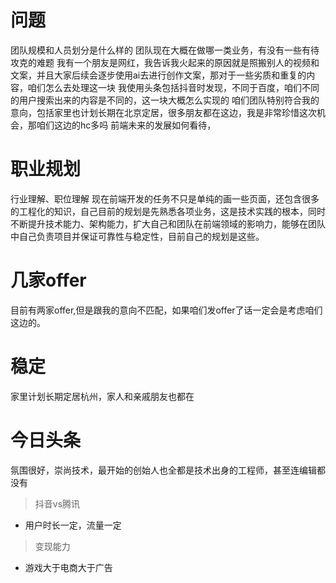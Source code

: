 # 问题
团队规模和人员划分是什么样的
团队现在大概在做哪一类业务，有没有一些有待攻克的难题
我有一个朋友是网红，我告诉我火起来的原因就是照搬别人的视频和文案，并且大家后续会逐步使用ai去进行创作文案，那对于一些劣质和重复的内容，咱们怎么去处理这一块
我使用头条包括抖音时发现，不同于百度，咱们不同的用户搜索出来的内容是不同的，这一块大概怎么实现的
咱们团队特别符合我的意向，包括家里也计划长期在北京定居，很多朋友都在这边，我是非常珍惜这次机会，那咱们这边的hc多吗
前端未来的发展如何看待，


# 职业规划
行业理解、职位理解
现在前端开发的任务不只是单纯的画一些页面，还包含很多的工程化的知识，自己目前的规划是先熟悉各项业务，这是技术实践的根本，同时不断提升技术能力、架构能力，扩大自己和团队在前端领域的影响力，能够在团队中自己负责项目并保证可靠性与稳定性，目前自己的规划是这些。
# 几家offer
目前有两家offer,但是跟我的意向不匹配，如果咱们发offer了话一定会是考虑咱们这边的。

# 稳定
家里计划长期定居杭州，家人和亲戚朋友也都在

# 今日头条
氛围很好，崇尚技术，最开始的创始人也全都是技术出身的工程师，甚至连编辑都没有
> 抖音vs腾讯
- 用户时长一定，流量一定
> 变现能力
- 游戏大于电商大于广告
